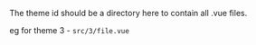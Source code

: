 The theme id should be a directory here to contain all .vue files.   

eg for theme 3 - ```src/3/file.vue```  